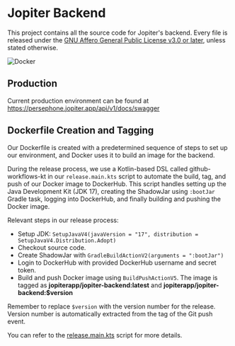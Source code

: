 # Jopiter Backend

This project contains all the source code for Jopiter's backend. Every file is released under the [GNU Affero General Public License v3.0 or later](LICENSE), unless stated otherwise.

![Docker](https://img.shields.io/docker/v/jopiterapp/jopiter-backend)

## Production
Current production environment can be found at https://persephone.jopiter.app/api/v1/docs/swagger

## Dockerfile Creation and Tagging

Our Dockerfile is created with a predetermined sequence of steps to set up our environment, and Docker uses it to build an image for the backend.

During the release process, we use a Kotlin-based DSL called github-workflows-kt in our `release.main.kts` script to automate the build, tag, and push of our Docker image to DockerHub. This script handles setting up the Java Development Kit (JDK 17), creating the ShadowJar using `:bootJar` Gradle task, logging into DockerHub, and finally building and pushing the Docker image.

Relevant steps in our release process:

- Setup JDK: `SetupJavaV4(javaVersion = "17", distribution = SetupJavaV4.Distribution.Adopt)`
- Checkout source code.
- Create ShadowJar with `GradleBuildActionV2(arguments = ":bootJar")`
- Login to DockerHub with provided DockerHub username and secret token.
- Build and push Docker image using `BuildPushActionV5`. The image is tagged as **jopiterapp/jopiter-backend:latest** and **jopiterapp/jopiter-backend:$version**

Remember to replace `$version` with the version number for the release. Version number is automatically extracted from the tag of the Git push event.

You can refer to the [release.main.kts](.github/workflows/release.main.kts) script for more details.